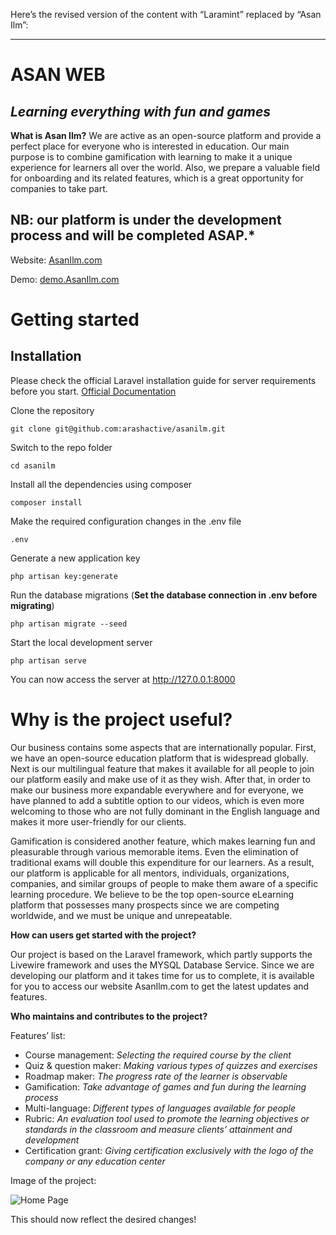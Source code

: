 Here’s the revised version of the content with “Laramint” replaced by “Asan Ilm”:

---

# ASAN WEB

## _Learning everything with fun and games_

**What is Asan Ilm?**
We are active as an open-source platform and provide a perfect place for everyone who is interested in education. Our main purpose is to combine gamification with learning to make it a unique experience for learners all over the world. Also, we prepare a valuable field for onboarding and its related features, which is a great opportunity for companies to take part.

## NB: our platform is under the development process and will be completed ASAP.*

Website: [AsanIlm.com](https://asanilm.com)

Demo: [demo.AsanIlm.com](http://192.99.245.100:8000/)

# Getting started

## Installation

Please check the official Laravel installation guide for server requirements before you start.
[Official Documentation](https://laravel.com/docs/9.x/installation)

Clone the repository

    git clone git@github.com:arashactive/asanilm.git

Switch to the repo folder

    cd asanilm

Install all the dependencies using composer

    composer install

Make the required configuration changes in the .env file

    .env

Generate a new application key

    php artisan key:generate

Run the database migrations (**Set the database connection in .env before migrating**)

    php artisan migrate --seed

Start the local development server

    php artisan serve

You can now access the server at http://127.0.0.1:8000

# Why is the project useful?

Our business contains some aspects that are internationally popular. First, we have an open-source education platform that is widespread globally. Next is our multilingual feature that makes it available for all people to join our platform easily and make use of it as they wish. After that, in order to make our business more expandable everywhere and for everyone, we have planned to add a subtitle option to our videos, which is even more welcoming to those who are not fully dominant in the English language and makes it more user-friendly for our clients.

Gamification is considered another feature, which makes learning fun and pleasurable through various memorable items. Even the elimination of traditional exams will double this expenditure for our learners. As a result, our platform is applicable for all mentors, individuals, organizations, companies, and similar groups of people to make them aware of a specific learning procedure. We believe to be the top open-source eLearning platform that possesses many prospects since we are competing worldwide, and we must be unique and unrepeatable.

**How can users get started with the project?**

Our project is based on the Laravel framework, which partly supports the Livewire framework and uses the MYSQL Database Service. Since we are developing our platform and it takes time for us to complete, it is available for you to access our website AsanIlm.com to get the latest updates and features.

**Who maintains and contributes to the project?**



Features’ list:

-   Course management: *Selecting the required course by the client*
-   Quiz & question maker: *Making various types of quizzes and exercises*
-   Roadmap maker: *The progress rate of the learner is observable*
-   Gamification: *Take advantage of games and fun during the learning process*
-   Multi-language: *Different types of languages available for people*
-   Rubric: *An evaluation tool used to promote the learning objectives or standards in the classroom and measure clients’ attainment and development*
-   Certification grant: *Giving certification exclusively with the logo of the company or any education center*

Image of the project:

![Home Page]([https://github.com/arashactive/mint-lms-laravel/HomePage/HomePage.png])



This should now reflect the desired changes!
